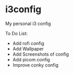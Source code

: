 # i3config

My personal i3 config

To Do List:

- Add rofi config
- Add Wallpaper
- Add Screenshots of config
- Add picom config
- Improve conky config
